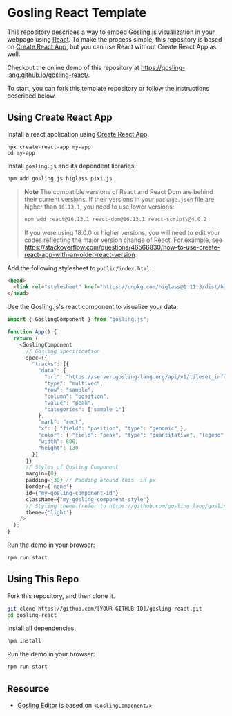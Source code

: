 # Gosling React Template

This repository describes a way to embed [Gosling.js](https://github.com/gosling-lang/gosling.js) visualization in your webpage using [React](https://reactjs.org). To make the process simple, this repository is based on [Create React App](https://reactjs.org/docs/create-a-new-react-app.html#create-react-app), but you can use React without Create React App as well. 

Checkout the online demo of this repository at https://gosling-lang.github.io/gosling-react/.

To start, you can fork this template repository or follow the instructions described below.

## Using Create React App

Install a react application using [Create React App](https://reactjs.org/docs/create-a-new-react-app.html#create-react-app).

```
npx create-react-app my-app
cd my-app
```

Install `gosling.js` and its dependent libraries:

```sh
npm add gosling.js higlass pixi.js
```

> **Note** The compatible versions of React and React Dom are behind their current versions. If their versions in your `package.json` file are higher than `16.13.1`, you need to use lower versions:
> ```sh
> npm add react@16.13.1 react-dom@16.13.1 react-scripts@4.0.2
> ```
> If you were using 18.0.0 or higher versions, you will need to edit your codes reflecting the major version change of React. For example, see https://stackoverflow.com/questions/46566830/how-to-use-create-react-app-with-an-older-react-version.

Add the following stylesheet to `public/index.html`:
```html
<head>
  <link rel="stylesheet" href="https://unpkg.com/higlass@1.11.3/dist/hglib.css">
</head>
```

Use the Gosling.js's react component to visualize your data:

```js
import { GoslingComponent } from "gosling.js";

function App() {
  return (
    <GoslingComponent
      // Gosling specification
      spec={{
        "tracks": [{
          "data": {
            "url": "https://server.gosling-lang.org/api/v1/tileset_info/?d=cistrome-multivec",
            "type": "multivec",
            "row": "sample",
            "column": "position",
            "value": "peak",
            "categories": ["sample 1"]
          },
          "mark": "rect",
          "x": { "field": "position", "type": "genomic" },
          "color": { "field": "peak", "type": "quantitative", "legend": true },
          "width": 600,
          "height": 130
        }]
      }}
      // Styles of Gosling Component
      margin={0}
      padding={30} // Padding around this  in px
      border={'none'}
      id={"my-gosling-component-id"}
      className={"my-gosling-component-style"}
      // Styling theme (refer to https://github.com/gosling-lang/gosling-theme)
      theme={'light'}
    />
  );
}
```

Run the demo in your browser:

```sh
rpm run start
```

## Using This Repo

Fork this repository, and then clone it.

```sh
git clone https://github.com/[YOUR GITHUB ID]/gosling-react.git
cd gosling-react
```

Install all dependencies:

```sh
npm install
```

Run the demo in your browser:

```sh
rpm run start
```

## Resource

- [Gosling Editor](https://github.com/gosling-lang/gosling.js) is based on `<GoslingComponent/>`
